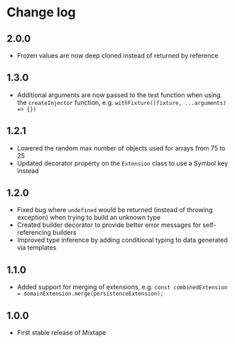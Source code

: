 # Change log

## 2.0.0

* Frozen values are now deep cloned instead of returned by reference

## 1.3.0

* Additional arguments are now passed to the test function when using the `createInjector` function, e.g. `withFixture((fixture, ...arguments) => {})`

## 1.2.1

* Lowered the random max number of objects used for arrays from 75 to 25
* Updated decorator property on the `Extension` class to use a Symbol key instead

## 1.2.0

* Fixed bug where `undefined` would be returned (instead of throwing exception) when trying to build an unknown type
* Created builder decorator to provide better error messages for self-referencing builders
* Improved type inference by adding conditional typing to data generated via templates

## 1.1.0

* Added support for merging of extensions, e.g. `const combinedExtension = domainExtension.merge(persistenceExtension);`

## 1.0.0

* First stable release of Mixtape
